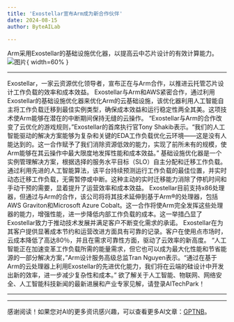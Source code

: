 ```yaml
---
title: 'Exostellar宣布Arm成为新合作伙伴'
date: 2024-08-15
author: ByteAILab

---
```


Arm采用Exostellar的基础设施优化器，以提高云中芯片设计的有效计算能力。![图片](https://ai-techpark.com/wp-content/uploads/2024/08/Exostellar-an-960x540.jpg){ width=60% }

---

Exostellar，一家云资源优化领导者，宣布正在与Arm合作，以推进云托管芯片设计工作负载的效率和成本效益。
Exostellar与Arm和AWS紧密合作，通过利用Exostellar的基础设施优化器来优化Arm的云基础设施，该优化器利用人工智能自主将工作负载迁移到最佳实例类型，确保成本效益和运行稳定性两全其美。这项技术使Arm能够在潜在的中断期间保持无缝的云操作。
“Exostellar与Arm的合作改变了云优化的游戏规则，”Exostellar的首席执行官Tony Shakib表示。“我们的人工智能驱动的解决方案能够为复杂和关键的EDA工作负载优化云环境——这是没有人能达到的。这一合作赋予了我们消除资源低效的能力，实现了前所未有的规模，使Arm能够在其云操作中最大限度地发挥性能和成本效益。”
基础设施优化器是一个实例管理解决方案，根据选择的服务水平目标（SLO）自主分配和迁移工作负载。通过利用先进的人工智能算法，该平台持续预测运行工作负载的最佳位置，并实时动态迁移工作负载，无需暂停或中断。这种主动的实时迁移能力消除了停机时间和手动干预的需要，显着提升了运营效率和成本效益。
Exostellar目前支持x86处理器，但通过与Arm的合作，该公司将将其技术延伸到基于Arm®的处理器，包括AWS Graviton和Microsoft Azure Cobalt。这一合作将使Arm完全发挥这些处理器的能力，增强性能，进一步降低内部工作负载的成本。这一举措凸显了Exostellar致力于推动技术发展并满足客户不断变化需求的承诺。
Exostellar在为其客户提供显著成本节约和运营改进方面具有可靠的记录。客户在使用点市场时，云成本降低了高达80％，并且在需求可靠性方面，驱动了云效率的新高度。
“人工智能正在加速变革工作负载所需的能量需求，但它也可以成为最大化性能和节省能源的一部分解决方案，”Arm设计服务高级总监Tran Nguyen表示。“通过在基于Arm的云处理器上利用Exostellar的先进优化能力，我们将在云端的硅设计中开发出新的效率，进一步减少复杂性和成本。”
欲了解关于人工智能、物联网、网络安全、人工智能科技新闻的最新进展和产业专家见解，请登录AITechPark！

---
---
感谢阅读！如果您对AI的更多资讯感兴趣，可以查看更多AI文章：[GPTNB](https://gptnb.com)。